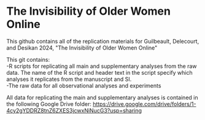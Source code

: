 # The Invisibility of Older Women Online

This github contains all of the replication materials for Guilbeault, Delecourt, and Desikan 2024, "The Invisibility of Older Women Online"

This git contains: <br>
-R scripts for replicating all main and supplementary analyses from the raw data. The name of the R script and header text in the script specify which analyses it replicates from the manuscript and SI. <br>
-The raw data for all observational analyses and experiments<br>

All data for replicating the main and supplementary analyses is contained in the following Google Drive folder: https://drive.google.com/drive/folders/1-4cy2gYDDRZ8tnZ6ZXES3jcwxNiNucG3?usp=sharing 
